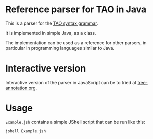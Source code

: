 # Reference parser for TAO in Java

This is a parser for the [TAO syntax grammar](https://www.tree-annotation.org/#grammar).

It is implemented in simple Java, as a class.

The implementation can be used as a reference for other parsers, in particular in programming languages similar to Java.

# Interactive version

Interactive version of the parser in JavaScript can be to tried at [tree-annotation.org](https://tree-annotation.org/parser.html).

# Usage

`Example.jsh` contains a simple JShell script that can be run like this:

```
jshell Example.jsh
```